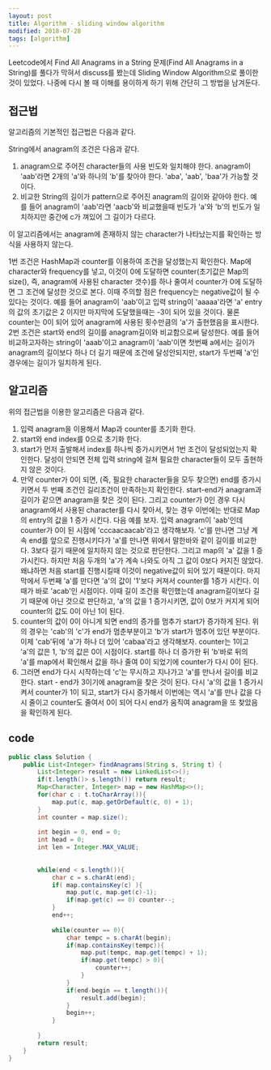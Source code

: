 ```yaml
---
layout: post
title: Algorithm - sliding window algorithm
modified: 2018-07-28
tags: [algorithm]
---
```


Leetcode에서 Find All Anagrams in a String 문제(Find All Anagrams in a String)를 풀다가 막혀서 discuss를 봤는데 Sliding Window Algorithm으로 풀이한 것이 있었다. 나중에 다시 볼 때 이해를 용이하게 하기 위해 간단히 그 방법을 남겨둔다. 

## 접근법

알고리즘의 기본적인 접근법은 다음과 같다. 

String에서 anagram의 조건은 다음과 같다. 
1. anagram으로 주어진 character들의 사용 빈도와 일치해야 한다.  anagram이 'aab'라면 2개의 'a'와 하나의 'b'를 찾아야 한다. 'aba', 'aab', 'baa'가 가능할 것이다. 
2. 비교한 String의 길이가 pattern으로 주어진 anagram의 길이와 같아야 한다. 예를 들어 anagram이 'aab'라면 'aacb'와 비교했을때 빈도가 'a'와 'b'의 빈도가 일치하지만 중간에 c가 껴있어 그 길이가 다르다. 

이 알고리즘에서는 anagram에 존재하지 않는 character가 나타났는지를 확인하는 방식을 사용하지 않는다. 

1번 조건은 HashMap과 counter를 이용하여 조건을 달성했는지 확인한다. Map에 character와 frequency를 넣고, 이것이 0에 도달하면 counter(초기값은 Map의 size(), 즉, anagram에 사용된 character 갯수)를 하나 줄여서 counter가 0에 도달하면 그 조건에 달성한 것으로 본다. 이때 주의할 점은 frequency는 negative값이 될 수 있다는 것이다. 예를 들어 anagram이 'aab'이고 입력 string이 'aaaaa'라면 'a' entry의 값의 초기값은 2 이지만 마지막에 도달했을때는 -3이 되어 있을 것이다. 물론 counter는 0이 되어 있어 anagram에 사용된 횟수만큼의 'a'가 출현했음을 표시한다. 
2번 조건은 start와 end의 길이를 anagram길이와 비교함으로써 달성한다. 예를 들어 비교하고자하는 string이 'aaab'이고 anagram이 'aab'이면 첫번째 a에서는 길이가 anagram의 길이보다 하나 더 길기 때문에 조건에 달성안되지만, start가 두번째 'a'인 경우에는 길이가 일치하게 된다. 

## 알고리즘

위의 접근법을 이용한 알고리즘은 다음과 같다. 

1. 입력 anagram을 이용해서 Map과 counter를 초기화 한다. 
2. start와 end index를 0으로 초기화 한다. 
3. start가 먼저 출발해서 index를 하나씩 증가시키면서 1번 조건이 달성되었는지 확인한다. 달성이 안되면 전체 입력 string에 걸쳐 필요한 character들이 모두 출현하지 않은 것이다. 
4. 만약 counter가 0이 되면, (즉, 필요한 character들을 모두 찾으면) end를 증가시키면서 두 번째 조건인 길리조건이 만족하는지 확인한다. start-end가 anagram과 길이가 같으면 anagram을 찾은 것이 된다. 
그리고 counter가 0인 경우 다시 anagram에서 사용된 character를 다시 찾아서, 찾는 경우 이번에는 반대로 Map의 entry의 값을 1 증가 시킨다. 다음 예를 보자. 입력 anagram이 'aab'인데 counter가 0이 된 시점에 'cccaacaacab'라고 생각해보자. 
'c'를 만나면 그냥 계속 end를 앞으로 진행시키다가 'a'를 만나면 위에서 말한바와 같이 길이를 비교한다. 3보다 길기 때문에 일치하지 않는 것으로 판단한다. 그리고 map의 'a' 값을 1 증가시킨다. 하지만 처음 두개의 'a'가 계속 나와도 아직 그 값이 0보다 커지진 않았다. 왜냐하면 처음 start를 진행시킬때 이것이 negative값이 되어 있기 때문이다. 마지막에서 두번째 'a'를 만다면 'a'의 값이 '1'보다 커져서 counter를 1증가 시킨다. 이때가 바로 'acab'인 시점이다. 이때 길이 조건을 확인했는데 anagram길이보다 길기 때문에 아닌 것으로 판단하고, 'a'의 값을 1 증가시키면, 값이 0보가 커지게 되어 counter의 값도 0이 아닌 1이 된다. 
5. counter의 값이 0이 아니게 되면 end의 증가를 멈추가 start가 증가하게 된다. 위의 경우는 'cab'의 'c'가 end가 멈춘부분이고 'b'가 start가 멈추어 있던 부분이다. 이제 'cab'뒤에 'a'가 하나 더 있어 'cabaa'라고 생각해보자. counter는 1이고 'a'의 값은 1, 'b'의 값은 0이 시점이다. start를 하나 더 증가한 뒤 'b'바로 뒤의 'a'를 map에서 확인해서 값을 하나 줄여 0이 되었기에 counter가 다시 0이 된다. 
6. 그러면 end가 다시 시작하는데 'c'는 무시하고 지나가고 'a'를 만나서 길이를 비교한다. start - end가 3이기에 anagram을 찾은 것이 된다. 다시 'a'의 값을 1 증가시켜서 counter가 1이 되고, start가 다시 증가해서 이번에는 역시 'a'를 만나 값을 다시 줄이고 counter도 줄여서 0이 되어 다시 end가 움직여 anagram을 또 찾았음을 확인하게 된다. 

## code

```java
public class Solution {
    public List<Integer> findAnagrams(String s, String t) {
        List<Integer> result = new LinkedList<>();
        if(t.length()> s.length()) return result;
        Map<Character, Integer> map = new HashMap<>();
        for(char c : t.toCharArray()){
            map.put(c, map.getOrDefault(c, 0) + 1);
        }
        int counter = map.size();
        
        int begin = 0, end = 0;
        int head = 0;
        int len = Integer.MAX_VALUE;
        
        
        while(end < s.length()){
            char c = s.charAt(end);
            if( map.containsKey(c) ){
                map.put(c, map.get(c)-1);
                if(map.get(c) == 0) counter--;
            }
            end++;
            
            while(counter == 0){
                char tempc = s.charAt(begin);
                if(map.containsKey(tempc)){
                    map.put(tempc, map.get(tempc) + 1);
                    if(map.get(tempc) > 0){
                        counter++;
                    }
                }
                if(end-begin == t.length()){
                    result.add(begin);
                }
                begin++;
            }
            
        }
        return result;
    }
}
```
